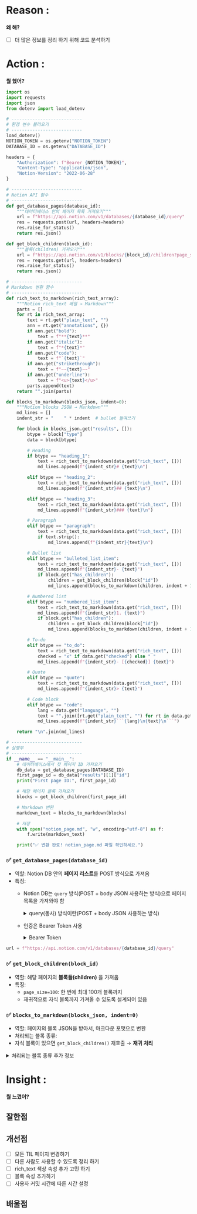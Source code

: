 # Reason : 

**왜 해?**

- [ ] 더 많은 정보를 정리 하기 위해 코드 분석하기
# Action : 

**뭘 했어?**

```python
import os
import requests
import json
from dotenv import load_dotenv

# ---------------------------
# 환경 변수 불러오기
# ---------------------------
load_dotenv()
NOTION_TOKEN = os.getenv("NOTION_TOKEN")
DATABASE_ID = os.getenv("DATABASE_ID")

headers = {
    "Authorization": f"Bearer {NOTION_TOKEN}",
    "Content-Type": "application/json",
    "Notion-Version": "2022-06-28"
}

# ---------------------------
# Notion API 함수
# ---------------------------
def get_database_pages(database_id):
    """데이터베이스 안의 페이지 목록 가져오기"""
    url = f"https://api.notion.com/v1/databases/{database_id}/query"
    res = requests.post(url, headers=headers)
    res.raise_for_status()
    return res.json()

def get_block_children(block_id):
    """블록(children) 가져오기"""
    url = f"https://api.notion.com/v1/blocks/{block_id}/children?page_size=100"
    res = requests.get(url, headers=headers)
    res.raise_for_status()
    return res.json()

# ---------------------------
# Markdown 변환 함수
# ---------------------------
def rich_text_to_markdown(rich_text_array):
    """Notion rich_text 배열 → Markdown"""
    parts = []
    for rt in rich_text_array:
        text = rt.get("plain_text", "")
        ann = rt.get("annotations", {})
        if ann.get("bold"):
            text = f"**{text}**"
        if ann.get("italic"):
            text = f"*{text}*"
        if ann.get("code"):
            text = f"`{text}`"
        if ann.get("strikethrough"):
            text = f"~~{text}~~"
        if ann.get("underline"):
            text = f"<u>{text}</u>"
        parts.append(text)
    return "".join(parts)

def blocks_to_markdown(blocks_json, indent=0):
    """Notion blocks JSON → Markdown"""
    md_lines = []
    indent_str = "    " * indent  # bullet 들여쓰기

    for block in blocks_json.get("results", []):
        btype = block["type"]
        data = block[btype]

        # Heading
        if btype == "heading_1":
            text = rich_text_to_markdown(data.get("rich_text", []))
            md_lines.append(f"{indent_str}# {text}\n")

        elif btype == "heading_2":
            text = rich_text_to_markdown(data.get("rich_text", []))
            md_lines.append(f"{indent_str}## {text}\n")

        elif btype == "heading_3":
            text = rich_text_to_markdown(data.get("rich_text", []))
            md_lines.append(f"{indent_str}### {text}\n")

        # Paragraph
        elif btype == "paragraph":
            text = rich_text_to_markdown(data.get("rich_text", []))
            if text.strip():
                md_lines.append(f"{indent_str}{text}\n")

        # Bullet list
        elif btype == "bulleted_list_item":
            text = rich_text_to_markdown(data.get("rich_text", []))
            md_lines.append(f"{indent_str}- {text}")
            if block.get("has_children"):
                children = get_block_children(block["id"])
                md_lines.append(blocks_to_markdown(children, indent + 1))

        # Numbered list
        elif btype == "numbered_list_item":
            text = rich_text_to_markdown(data.get("rich_text", []))
            md_lines.append(f"{indent_str}1. {text}")
            if block.get("has_children"):
                children = get_block_children(block["id"])
                md_lines.append(blocks_to_markdown(children, indent + 1))

        # To-do
        elif btype == "to_do":
            text = rich_text_to_markdown(data.get("rich_text", []))
            checked = "x" if data.get("checked") else " "
            md_lines.append(f"{indent_str}- [{checked}] {text}")

        # Quote
        elif btype == "quote":
            text = rich_text_to_markdown(data.get("rich_text", []))
            md_lines.append(f"{indent_str}> {text}")

        # Code block
        elif btype == "code":
            lang = data.get("language", "")
            text = "".join([rt.get("plain_text", "") for rt in data.get("rich_text", [])])
            md_lines.append(f"{indent_str}```{lang}\n{text}\n```")

    return "\n".join(md_lines)

# ---------------------------
# 실행부
# ---------------------------
if __name__ == "__main__":
    # 데이터베이스에서 첫 페이지 ID 가져오기
    db_data = get_database_pages(DATABASE_ID)
    first_page_id = db_data["results"][1]["id"]
    print("First page ID:", first_page_id)

    # 해당 페이지 블록 가져오기
    blocks = get_block_children(first_page_id)

    # Markdown 변환
    markdown_text = blocks_to_markdown(blocks)

    # 저장
    with open("notion_page.md", "w", encoding="utf-8") as f:
        f.write(markdown_text)

    print("✅ 변환 완료! notion_page.md 파일 확인하세요.")
```
### ✅ `get_database_pages(database_id)`

- 역할: Notion DB 안의 **페이지 리스트**를 POST 방식으로 가져옴
- 특징:
    - Notion DB는 `query` 방식(POST + body JSON 사용하는 방식)으로 페이지 목록을 가져와야 함
        <details>
        <summary>query(동사) 방식이란(POST + body JSON 사용하는 방식)</summary>

            데이터베이스 안의 페이지 목록을 조회하는 기능

            POST + body JSON 사용하는 방식

            Body안에 filter, sorts, page_size, start_cursor 같은 조건을 넣어서 검색 가능

            RESTful 스타일을 따르지만 완벽한 REST 규칙은 아님

            - [ ] 왜 사용 할까?
        </details>

    - 인증은 Bearer Token 사용
        <details>
        <summary>Bearer Token</summary>

            API 요청 시 인증을 위해 HTTP 헤더에 넣는 토큰

            OAuth 2.0 인증 체계에서 쓰이는 방식 중 하나

            - [ ] 왜 사용할까?
        </details>

```python
url = f"https://api.notion.com/v1/databases/{database_id}/query"
```
### ✅ `get_block_children(block_id)`

- 역할: 해당 페이지의 **블록들(children)** 을 가져옴
- 특징:
    - `page_size=100`: 한 번에 최대 100개 블록까지
    - 재귀적으로 자식 블록까지 가져올 수 있도록 설계되어 있음
### ✅ `blocks_to_markdown(blocks_json, indent=0)`

- 역할: 페이지의 블록 JSON을 받아서, 마크다운 포맷으로 변환
- 처리되는 블록 종류:
- 자식 블록이 있으면 `get_block_children()` 재호출 → **재귀 처리**
<details>
<summary>처리되는 블록 종류 추가 정보</summary>

    <details>
    <summary>토글</summary>

        HTML을 사용하여 처리

        toggle_test.md(토글 테스트 완료)

        ```python
# 🧪 토글 테스트 문서

## 기본 텍스트

이건 기본 마크다운 문서입니다.

---

## 🔽 토글 예시 1: 간단한 텍스트

<details>
<summary>여기를 클릭하면 펼쳐집니다</summary>

안녕하세요! 👋  
이 내용은 접혀 있다가 클릭 시 나타납니다.

</details>

---

## 🔽 토글 예시 2: 리스트도 가능

<details>
<summary>할 일 목록 보기</summary>

- [x] API 연결
- [x] 마크다운 변환
- [ ] 전체 페이지 처리
- [ ] README 작성

</details>

---

## 🔽 토글 예시 3: 코드 블록도 가능

<details>
<summary>코드 블록 보기</summary>

```python
def hello():
    print("Hello from toggle!")
```
</details>

```
    </details>

    <details>
    <summary>이미지</summary>

        문제점은 보통 비공개 링크이기 때문에 github에서 보이지 않음

        ```python
![대체텍스트](이미지주소)
[![썸네일](https://img.youtube.com/vi/abc12345678/0.jpg)](https://www.youtube.com/watch?v=abc12345678)

```
    </details>

    <details>
    <summary>테이블</summary>

    </details>

    <details>
    <summary>방정식</summary>

        수식을 이미지로 만들어서 첨부

        ```python
![수식](https://latex.codecogs.com/svg.image?E=mc^2)
```
    </details>

</details>

### ✅ `rich_text_to_markdown(rich_text_array)`

- 역할: Notion의 **rich_text 스타일 요소**를 마크다운 태그로 변환
- 대응되는 스타일:
- rich_text : 사용자가 직접 설정할 수 있는 서식이 있는 텍스트, 콘텐츠의 스타일과 서식을 다양하게 사용자 지정할 수 있는 문서 유형
<details>
<summary>색상 스타일 예시</summary>

    ```python
<details>
<summary>
  <img src="https://raw.githubusercontent.com/Tarikul-Islam-Anik/Animated-Fluent-Emojis/master/Emojis/Hand%20gestures/Eyes.png" alt="Eyes" width="2%" /> 내가 지금 배우는 ... 
</summary>
   <br>
  
![js](https://img.shields.io/badge/JavaScript-F7DF1E?style=for-the-badge&logo=JavaScript&logoColor=white) ![html](https://img.shields.io/badge/HTML5-E34F26?style=for-the-badge&logo=html5&logoColor=white) ![css](https://img.shields.io/badge/CSS-239120?&style=for-the-badge&logo=css3&logoColor=white) ![react](https://img.shields.io/badge/React-20232A?style=for-the-badge&logo=react&logoColor=61DAFB)  
![MySQL](https://img.shields.io/badge/mysql-%2300f.svg?style=for-the-badge&logo=mysql&logoColor=white) ![java](https://img.shields.io/badge/Java-ED8B00?style=for-the-badge&logo=openjdk&logoColor=white) ![c](https://img.shields.io/badge/C-00599C?style=for-the-badge&logo=c&logoColor=white) ![python](https://img.shields.io/badge/Python-14354C?style=for-the-badge&logo=python&logoColor=white) ![kotlin](https://img.shields.io/badge/Kotlin-0095D5?&style=for-the-badge&logo=kotlin&logoColor=white) ![spring](https://img.shields.io/badge/Spring-6DB33F?style=for-the-badge&logo=spring&logoColor=white) 

</details>
출처: https://hulrud.tistory.com/3 [주독야독:티스토리]
```
    표현은 가능

    단점 : 검색, 복사 불가, 다국어 처리불편, 폰트 지정 불편

</details>

# Insight : 

**뭘 느꼈어?**

## 잘한점

## 개선점

- [ ] 모든 TIL 페이지 변경하기
- [ ] 다른 사람도 사용할 수 있도록 정리 하기
- [ ] rich_text 색상 속성 추가 고민 하기
- [ ] 블록 속성 추가하기
- [ ] 사용자 커밋 시간에 따른 시간 설정
## 배울점
